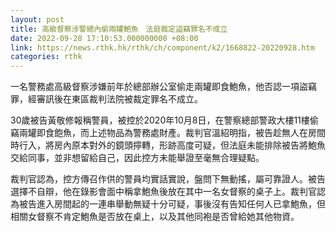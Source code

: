 ```yaml
---
layout: post
title: 高級督察涉警總內偷兩罐鮑魚　法庭裁定盜竊罪名不成立
date: 2022-09-28 17:10:53.000000000 +08:00
link: https://news.rthk.hk/rthk/ch/component/k2/1668822-20220928.htm
categories: rthk
---
```


一名警務處高級督察涉嫌前年於總部辦公室偷走兩罐即食鮑魚，他否認一項盜竊罪，經審訊後在東區裁判法院被裁定罪名不成立。

30歲被告黃敬修報稱警員，被控於2020年10月8日，在警察總部警政大樓11樓偷竊兩罐即食飽魚，而上述物品為警務處財產。裁判官溫紹明指，被告趁無人在房間時行入，將房內原本對外的鏡頭擰轉，形跡高度可疑，但法庭未能排除被告將鮑魚交給同事，並非想留給自己，因此控方未能舉證至毫無合理疑點。

裁判官認為，控方傳召作供的警員均實話實說，盤問下無動搖，屬可靠證人。被告選擇不自辯，他在錄影會面中稱拿鮑魚後放在其中一名女督察的桌子上。裁判官認為被告進入房間起的一連串舉動無疑十分可疑，事後沒有告知任何人已拿鮑魚，但相關女督察不肯定鮑魚是否放在桌上，以及其他同袍是否曾給她其他物資。
